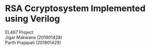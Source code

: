 # RSA Ccryptosystem Implemented using Verilog
EL467 Project
<br>
Jigar Makwana (201901428)
<br>
Parth Prajapati (201901429)
